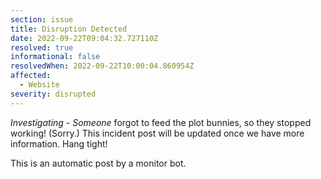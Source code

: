 ```yaml
---
section: issue
title: Disruption Detected
date: 2022-09-22T09:04:32.727110Z
resolved: true
informational: false
resolvedWhen: 2022-09-22T10:00:04.860954Z
affected:
  - Website
severity: disrupted
---
```

*Investigating* - _Someone_ forgot to feed the plot bunnies, so they stopped working! (Sorry.) This incident post will be updated once we have more information. Hang tight!

This is an automatic post by a monitor bot.
        